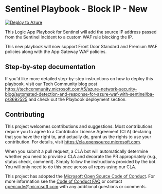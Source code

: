 # Sentinel Playbook - Block IP - New

[![Deploy to Azure](https://aka.ms/deploytoazurebutton)](https://portal.azure.com/#create/Microsoft.Template/uri/https%3A%2F%2Fraw.githubusercontent.com%2FAzure%2FAzure-Network-Security%2Fmaster%2FAzure%2520WAF%2FPlaybook%2520-%2520WAF%2520Sentinel%2520Playbook%2520Block%2520IP%2520-%2520New%2Ftemplate.json)

This Logic App Playbook for Sentinel will add the source IP address passed from the Sentinel Incident to a custom WAF rule blocking the IP. 

This new playbook will now support Front Door Standard and Premium WAF policies along with the App Gateway WAF policies.

## Step-by-step documentation
If you'd like more detailed step-by-step instructions on how to deploy this playbook, visit our Tech Community blog post https://techcommunity.microsoft.com/t5/azure-network-security-blog/automated-detection-and-response-for-azure-waf-with-sentinel/ba-p/3692525 and check out the Playbook deployment section.

## Contributing

This project welcomes contributions and suggestions.  Most contributions require you to agree to a
Contributor License Agreement (CLA) declaring that you have the right to, and actually do, grant us
the rights to use your contribution. For details, visit https://cla.opensource.microsoft.com.

When you submit a pull request, a CLA bot will automatically determine whether you need to provide
a CLA and decorate the PR appropriately (e.g., status check, comment). Simply follow the instructions
provided by the bot. You will only need to do this once across all repos using our CLA.

This project has adopted the [Microsoft Open Source Code of Conduct](https://opensource.microsoft.com/codeofconduct/).
For more information see the [Code of Conduct FAQ](https://opensource.microsoft.com/codeofconduct/faq/) or
contact [opencode@microsoft.com](mailto:opencode@microsoft.com) with any additional questions or comments.
